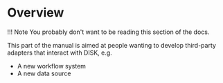 # Overview

!!! Note
    You probably don't want to be reading this section of the docs.

This part of the manual is aimed at people wanting to develop third-party adapters that interact with DISK, e.g.

- A new workflow system
- A new data source